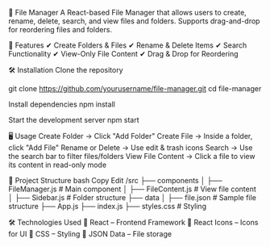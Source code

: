 📂 File Manager
A React-based File Manager that allows users to create, rename, delete, search, and view files and folders. Supports drag-and-drop for reordering files and folders.

🚀 Features
✔ Create Folders & Files
✔ Rename & Delete Items
✔ Search Functionality
✔ View-Only File Content
✔ Drag & Drop for Reordering

🛠 Installation
Clone the repository

git clone https://github.com/yourusername/file-manager.git
cd file-manager

Install dependencies
npm install

Start the development server
npm start

🖥 Usage
Create Folder → Click "Add Folder"
Create File → Inside a folder, click "Add File"
Rename or Delete → Use edit & trash icons
Search → Use the search bar to filter files/folders
View File Content → Click a file to view its content in read-only mode

📁 Project Structure
bash
Copy
Edit
/src
  ├── components
  │   ├── FileManager.js  # Main component
  │   ├── FileContent.js  # View file content
  │   ├── Sidebar.js       # Folder structure
  ├── data
  │   ├── file.json       # Sample file structure
  ├── App.js
  ├── index.js
  ├── styles.css          # Styling
  
🛠 Technologies Used
🔹 React – Frontend Framework
🔹 React Icons – Icons for UI
🔹 CSS – Styling
🔹 JSON Data – File storage

